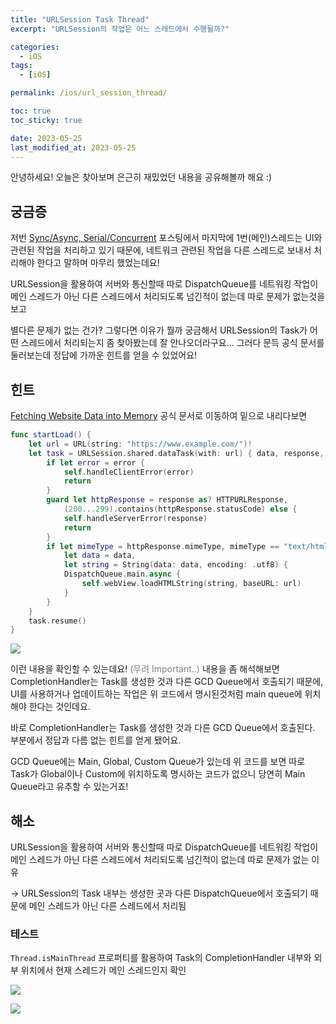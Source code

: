 ```yaml
---
title: "URLSession Task Thread"
excerpt: "URLSession의 작업은 어느 스레드에서 수행될까?"

categories:
  - iOS
tags:
  - [iOS]

permalink: /ios/url_session_thread/

toc: true
toc_sticky: true

date: 2023-05-25
last_modified_at: 2023-05-25
---
```


안녕하세요!
오늘은 찾아보며 은근히 재밌었던 내용을 공유해볼까 해요 :)

## 궁금증

저번 [Sync/Async, Serial/Concurrent](https://velog.io/@textobey/syncasyncserialconcurrent) 포스팅에서 마지막에 1번(메인)스레드는 UI와 관련된 작업을 처리하고 있기 때문에, 네트워크 관련된 작업을 다른 스레드로 보내서 처리해야 한다고 말하며 마무리 했었는데요!

URLSession을 활용하여 서버와 통신할때 따로 DispatchQueue를 네트워킹 작업이 메인 스레드가 아닌 다른 스레드에서 처리되도록 넘긴적이 없는데 따로 문제가 없는것을 보고

별다른 문제가 없는 건가? 그렇다면 이유가 뭘까 궁금해서
URLSession의 Task가 어떤 스레드에서 처리되는지 좀 찾아봤는데 잘 안나오더라구요...
그러다 문득 공식 문서를 둘러보는데 정답에 가까운 힌트를 얻을 수 있었어요!


## 힌트

[Fetching Website Data into Memory](https://developer.apple.com/documentation/foundation/urlsessiondatatask) 공식 문서로 이동하여 밑으로 내리다보면

```swift
func startLoad() {
    let url = URL(string: "https://www.example.com/")!
    let task = URLSession.shared.dataTask(with: url) { data, response, error in
        if let error = error {
            self.handleClientError(error)
            return
        }
        guard let httpResponse = response as? HTTPURLResponse,
            (200...299).contains(httpResponse.statusCode) else {
            self.handleServerError(response)
            return
        }
        if let mimeType = httpResponse.mimeType, mimeType == "text/html",
            let data = data,
            let string = String(data: data, encoding: .utf8) {
            DispatchQueue.main.async {
                self.webView.loadHTMLString(string, baseURL: url)
            }
        }
    }
    task.resume()
}

```

![](https://velog.velcdn.com/images/textobey/post/5963c190-7506-489d-b25d-f7affa8933c9/image.png)

이런 내용을 확인할 수 있는데요! <span style="color: #808080">(무려 Important..)</span>
내용을 좀 해석해보면 CompletionHandler는 Task를 생성한 것과 다른 GCD Queue에서 호출되기 때문에, UI를 사용하거나 업데이트하는 작업은 위 코드에서 명시된것처럼 main queue에 위치해야 한다는 것인데요.

바로 CompletionHandler는 Task를 생성한 것과 다른 GCD Queue에서 호출된다.
부분에서 정답과 다름 없는 힌트를 얻게 됐어요.

GCD Queue에는 Main, Global, Custom Queue가 있는데 위 코드를 보면 따로 Task가 Global이나 Custom에 위치하도록 명시하는 코드가 없으니 당연히 Main Queue라고 유추할 수 있는거죠!

## 해소


URLSession을 활용하여 서버와 통신할때 따로 DispatchQueue를 네트워킹 작업이 메인 스레드가 아닌 다른 스레드에서 처리되도록 넘긴적이 없는데 따로 문제가 없는 이유

-> URLSession의 Task 내부는 생성한 곳과 다른 DispatchQueue에서 호출되기 때문에 메인 스레드가 아닌 다른 스레드에서 처리됨


### 테스트

`Thread.isMainThread` 프로퍼티를 활용하여 Task의 CompletionHandler 내부와 외부 위치에서 현재 스레드가 메인 스레드인지 확인

![](https://velog.velcdn.com/images/textobey/post/71800aac-dbf9-4508-98ef-242011500026/image.png)

![](https://velog.velcdn.com/images/textobey/post/57002e0a-d88e-47ba-9601-0f9ac21477c3/image.png)
